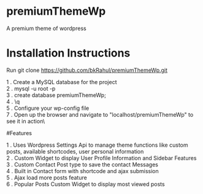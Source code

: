 # premiumThemeWp
A premium theme of wordpress 

# Installation Instructions

Run git clone https://github.com/bkRahul/premiumThemeWp.git

1 . Create a MySQL database for the project\
2 . mysql -u root -p\
3 . create database premiumThemeWp;\
4 . \q\
5 . Configure your wp-config file\
7 . Open up the browser and navigate to "localhost/premiumThemeWp" to see it in action\

#Features

1 . Uses Wordpress Settings Api to manage theme functions like custom posts, available shortcodes, user personal information\
2 . Custom Widget to display User Profile Information and Sidebar Features\
3 . Custom Contact Post type to save the contact Messages\
4 . Built in Contact form with shortcode and ajax submission\
5 . Ajax load more posts feature\
6 . Popular Posts Custom Widget to display most viewed posts

